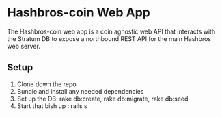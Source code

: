 Hashbros-coin Web App
======
The Hashbros-coin web app is a coin agnostic web API that interacts with the Stratum DB to expose a northbound REST API for the main Hashbros web server.

## Setup

1. Clone down the repo
2. Bundle and install any needed dependencies
3. Set up the DB: rake db:create, rake db:migrate, rake db:seed
4. Start that bish up : rails s
